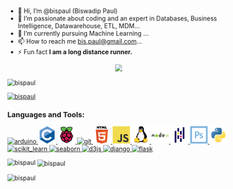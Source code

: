 - 👋 Hi, I’m @bispaul (Biswadip Paul)
- 👀 I’m  passionate about coding and an expert in Databases, Business Intelligence, Datawarehouse, ETL, MDM...
- 🌱 I’m currently pursuing Machine Learning ...
- 📫 How to reach me bis.paul@gmail.com...
- ⚡ Fun fact **I am a long distance runner.**

<div align="center"><img src="https://user-images.githubusercontent.com/75653580/171157560-475a67d1-0f63-40c4-a7cc-161c865bb95a.jpg" height=350></div>
<p align="left"> <img src="https://komarev.com/ghpvc/?username=bispaul&label=Profile%20views&color=0e75b6&style=flat" alt="bispaul" /> </p>
<p align="left"> <a href="https://github.com/ryo-ma/github-profile-trophy"><img src="https://github-profile-trophy.vercel.app/?username=bispaul" alt="bispaul" /></a> </p>

<h3 align="left">Languages and Tools:</h3>
<p align="left"> 
<a href="https://www.arduino.cc/" target="_blank" rel="noreferrer"> <img src="https://cdn.worldvectorlogo.com/logos/arduino-1.svg" alt="arduino" width="40" height="40"/> </a> 
<a href="https://www.cprogramming.com/" target="_blank" rel="noreferrer"> <img src="https://raw.githubusercontent.com/devicons/devicon/master/icons/c/c-original.svg" alt="c" width="40" height="40"/> </a> 
<a href="https://www.raspberrypi.org/" target="_blank" rel="noreferrer"> <img src="https://raw.githubusercontent.com/devicons/devicon/master/icons/raspberrypi/raspberrypi-original.svg" alt="raspberrypi" width="40" height="40"/> </a>
<a href="https://git-scm.com/" target="_blank" rel="noreferrer"> <img src="https://www.vectorlogo.zone/logos/git-scm/git-scm-icon.svg" alt="git" width="40" height="40"/> </a>
<a href="https://www.w3.org/html/" target="_blank" rel="noreferrer"> <img src="https://raw.githubusercontent.com/devicons/devicon/master/icons/html5/html5-original-wordmark.svg" alt="html5" width="40" height="40"/> </a>
<a href="https://developer.mozilla.org/en-US/docs/Web/JavaScript" target="_blank" rel="noreferrer"> <img src="https://raw.githubusercontent.com/devicons/devicon/master/icons/javascript/javascript-original.svg" alt="javascript" width="40" height="40"/> </a>
<a href="https://www.linux.org/" target="_blank" rel="noreferrer"> <img src="https://raw.githubusercontent.com/devicons/devicon/master/icons/linux/linux-original.svg" alt="linux" width="40" height="40"/> </a>
<a href="https://nodejs.org" target="_blank" rel="noreferrer"> <img src="https://raw.githubusercontent.com/devicons/devicon/master/icons/nodejs/nodejs-original-wordmark.svg" alt="nodejs" width="40" height="40"/> </a>
<a href="https://pandas.pydata.org/" target="_blank" rel="noreferrer"> <img src="https://raw.githubusercontent.com/devicons/devicon/2ae2a900d2f041da66e950e4d48052658d850630/icons/pandas/pandas-original.svg" alt="pandas" width="40" height="40"/> </a> 
<a href="https://www.photoshop.com/en" target="_blank" rel="noreferrer"> <img src="https://raw.githubusercontent.com/devicons/devicon/master/icons/photoshop/photoshop-line.svg" alt="photoshop" width="40" height="40"/> </a>
<a href="https://www.python.org" target="_blank" rel="noreferrer"> <img src="https://raw.githubusercontent.com/devicons/devicon/master/icons/python/python-original.svg" alt="python" width="40" height="40"/> </a> <a href="https://scikit-learn.org/" target="_blank" rel="noreferrer"> <img src="https://upload.wikimedia.org/wikipedia/commons/0/05/Scikit_learn_logo_small.svg" alt="scikit_learn" width="40" height="40"/> </a>
<a href="https://seaborn.pydata.org/" target="_blank" rel="noreferrer"> <img src="https://seaborn.pydata.org/_images/logo-mark-lightbg.svg" alt="seaborn" width="40" height="40"/> </a> 
<a href="https://d3js.org/" target="_blank" rel="noreferrer"> <img src="https://github.com/devicons/devicon/master/icons/d3js/d3js-original.svg" alt="d3js" width="40" height="40"/> </a> 
<a href="https://www.djangoproject.com/" target="_blank" rel="noreferrer"> <img src="https://github.com/devicons/devicon/master/icons/django/django-plain-wordmark.svg" alt="django" width="40" height="40"/> </a>
<a href="https://flask.palletsprojects.com/en/2.1.x/" target="_blank" rel="noreferrer"> <img src="https://github.com/devicons/devicon/master/icons/flask/flask-original-wordmark.svg" alt="flask" width="40" height="40"/> </a>  
</p>

<p><img align="left" src="https://github-readme-stats.vercel.app/api/top-langs?username=bispaul&show_icons=true&locale=en&layout=compact" alt="bispaul" /></p>

<p>&nbsp;<img align="center" src="https://github-readme-stats.vercel.app/api?username=bispaul&show_icons=true&locale=en" alt="bispaul" /></p>

<p><img align="center" src="https://github-readme-streak-stats.herokuapp.com/?user=bispaul&" alt="bispaul" /></p>

<!---
bispaul/bispaul is a ✨ special ✨ repository because its `README.md` (this file) appears on your GitHub profile.
You can click the Preview link to take a look at your changes.
--->